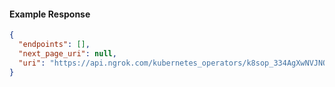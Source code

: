 <!-- Code generated for API Clients. DO NOT EDIT. -->

#### Example Response

```json
{
  "endpoints": [],
  "next_page_uri": null,
  "uri": "https://api.ngrok.com/kubernetes_operators/k8sop_334AgXwNVJNQyLnb3xEX83QyUFK/bound_endpoints"
}
```
